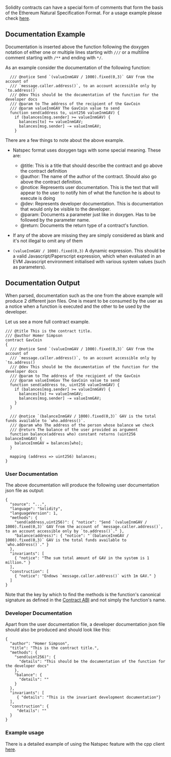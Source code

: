 Solidity contracts can have a special form of comments that form the basis of the Ethereum Natural Specification Format. For a usage example please check [here](https://github.com/ethereum/wiki/wiki/Natspec-Example/).

##  Documentation Example

Documentation is inserted above the function following the doxygen notation of either one or multiple lines starting with `///` or a multiline comment starting with `/**` and ending with `*/`.

As an example consider the documentation of the following function:

```
  /// @notice Send `(valueInmGAV / 1000).fixed(0,3)` GAV from the account of
  /// `message.caller.address()`, to an account accessible only by `to.address()`
  /// @dev This should be the documentation of the function for the developer docs
  /// @param to The address of the recipient of the GavCoin
  /// @param valueInmGAV The GavCoin value to send
  function send(address to, uint256 valueInmGAV) {
    if (balances[msg.sender] >= valueInmGAV) {
      balances[to] += valueInmGAV;
      balances[msg.sender] -= valueInmGAV;
    }
```

There are a few things to note about the above example.
- Natspec format uses doxygen tags with some special meaning. These are:
    + @title: This is a title that should describe the contract and go above the contract definition
    + @author: The name of the author of the contract. Should also go above the contract definition.
    + @notice: Represents user documentation. This is the text that will appear to the user to notify him
      of what the function he is about to execute is doing
    + @dev: Represents developer documentation. This is documentation that would only be visible to the
      developer.
    + @param: Documents a parameter just like in doxygen. Has to be followed by the parameter name.
    + @return: Documents the return type of a contract's function.

- If any of the above are missing they are simply considered as blank and it's not illegal to omit any of them

- `(valueInmGAV / 1000).fixed(0,3)` A dynamic expression. This should be a valid Javascript/Paperscript expression, which when evaluated in an EVM Javascript environment initialised with various system values (such as parameters).


##  Documentation Output

When parsed, documentation such as the one from the above example will produce 2 different json files. One is meant to be consumed by the user as a notice when a function is executed and the other to be used by the developer.

Let us see a more full contract example.

```
/// @title This is the contract title.
/// @author Homer Simpson
contract GavCoin
{
  /// @notice Send `(valueInmGAV / 1000).fixed(0,3)` GAV from the account of
  /// `message.caller.address()`, to an account accessible only by `to.address()
  /// @dev This should be the documentation of the function for the developer docs
  /// @param to The address of the recipient of the GavCoin
  /// @param valueInmGav The GavCoin value to send
  function send(address to, uint256 valueInmGAV) {
    if (balances[msg.sender] >= valueInmGAV) {
      balances[to] += valueInmGAV;
      balances[msg.sender] -= valueInmGAV;
    }
  }

  /// @notice `(balanceInmGAV / 1000).fixed(0,3)` GAV is the total funds available to `who.address()`.
  /// @param who The address of the person whose balance we check
  /// @return The balance of the user provided as argument
  function balance(address who) constant returns (uint256 balanceInmGAV) {
    balanceInmGAV = balances[who];
  }

  mapping (address => uint256) balances;
}
```

###  User Documentation

The above documentation will produce the following user documentation json file as output:

```
{
  "source": "...",
  "language": "Solidity",
  "languageVersion": 1,
  "methods": {
    "send(address,uint256)": { "notice": "Send `(valueInmGAV / 1000).fixed(0,3)` GAV from the account of `message.caller.address()`, to an account accessible only by `to.address()`." },
    "balance(address)": { "notice": "`(balanceInmGAV / 1000).fixed(0,3)` GAV is the total funds available to `who.address()`." }
  },
  "invariants": [
    { "notice": "The sum total amount of GAV in the system is 1 million." }
  ],
  "construction": [
    { "notice": "Endows `message.caller.address()` with 1m GAV." }
  ]
}
```

Note that the key by which to find the methods is the function's canonical signature as defined in the [Contract ABI](https://github.com/ethereum/wiki/wiki/Ethereum-Contract-ABI#signature) and not simply the function's name.

###  Developer Documentation

Apart from the user documentation file, a developer documentation json file should also be produced and should look like this:

```
{
  "author": "Homer Simpson",
  "title": "This is the contract title.",
  "methods": {
    "send(uint256)": {
      "details": "This should be the documentation of the function for the developer docs"
    },
    "balance": {
      "details": ""
    }
  },
  "invariants": [
     { "details": "This is the invariant development documentation"}
  ],
  "construction": {
     "details": ""
  }
}
```

###  Example usage

There is a detailed example of using the Natspec feature with the cpp client [here](https://github.com/ethereum/wiki/wiki/Natspec-Example/).